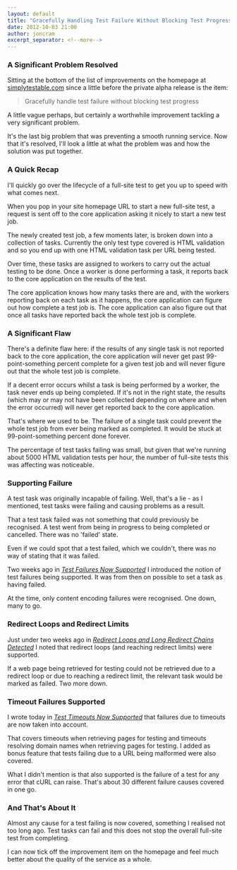 ```yaml
---
layout: default
title: "Gracefully Handling Test Failure Without Blocking Test Progress"
date: 2012-10-03 21:00
author: joncram
excerpt_separator: <!--more-->
---
```


### A Significant Problem Resolved
    
Sitting at the bottom of the list of improvements on the homepage
at <a href="https://simplytestable.com/">simplytestable.com</a> since
a little before the private alpha release is the item:
    
> Gracefully handle test failure without blocking test progress
    
A little vague perhaps, but certainly a worthwhile improvement tackling
a very significant problem.    
    
It's the last big problem that was preventing a smooth running service. Now that
it's resolved, I'll look a little at what the problem was and how
the solution was put together.    

<!--more-->

### A Quick Recap
    
I'll quickly go over the lifecycle of a full-site test to get you up to speed
with what comes next.    
    
When you pop in your site homepage URL to start a new full-site test, a
request is sent off to the core application asking it nicely to start a new
test job.    
    
The newly created test job, a few moments later, is broken down into a
collection of tasks. Currently the only test type covered is HTML
validation and so you end up with one HTML validation task per URL being
tested.    
    
Over time, these tasks are assigned to workers to carry out the actual
testing to be done. Once a worker is done performing a task, it reports
back to the core application on the results of the test.    
    
The core application knows how many tasks there are and, with the workers
reporting back on each task as it happens, the core application can figure
out how complete a test job is. The core application can also figure out that once all tasks have reported
back the whole test job is complete.
    
### A Significant Flaw
    
There's a definite flaw here: if the results of any single task is not
reported back to the core application, the core application will never
get past 99-point-something percent complete for a given test job and will
never figure out that the whole test job is complete.    
    
If a decent error occurs whilst a task is being performed by a worker, the
task never ends up being completed. If it's not in the right state, the
results (which may or may not have been collected depending on where and
when the error occurred) will never get reported back to the core
application.    
    
That's where we used to be. The failure of a single task could prevent the
whole test job from ever being marked as completed. It would be stuck
at 99-point-something percent done forever.    
    
The percentage of test tasks failing was small, but given that we're running
about 5000 HTML validation tests per hour, the number of full-site tests
this was affecting was noticeable.
    
### Supporting Failure    
    
A test task was originally incapable of failing. Well, that's a lie - as I
mentioned, test tasks were failing and causing problems as a result.    
    
That a test task failed was not something that could previously be recognised.
A test went from being in progress to being completed or cancelled.
There was no 'failed' state.    
    
Even if we could spot that a test failed, which we couldn't, there was no
way of stating that it was failed.    
    
Two weeks ago in *[Test Failures Now Supported](/test-failures-now-supported/)*
I introduced the notion of test failures being supported. It was from then
on possible to set a task as having failed.    
    
 At the time, only content encoding failures were recognised. One down,
 many to go.
    
### Redirect Loops and Redirect Limits
    
Just under two weeks ago in *[Redirect Loops and Long Redirect Chains Detected](/redirect-loops-and-long-redirect-chains-detected/)*
I noted that redirect loops (and reaching redirect limits) were supported.    
    
If a web page being retrieved for testing could not be retrieved due to a
redirect loop or due to reaching a redirect limit, the relevant task
would be marked as failed. Two more down.
    
### Timeout Failures Supported
    
I wrote today in *[Test Timeouts Now Supported](/test-timeouts-now-supported/)*
that failures due to timeouts are now taken into account.    
    
That covers timeouts when retrieving pages for testing and timeouts resolving
domain names when retrieving pages for testing. I added as bonus feature
that tests failing due to a URL being malformed were also covered.    
    
What I didn't mention is that also supported is the failure of a test
for any error that cURL can raise. That's about 30 different failure
causes covered in one go.
    
### And That's About It    
    
Almost any cause for a test failing is now covered, something I realised
not too long ago. Test tasks can fail and this does not stop the
overall full-site test from completing.    
    
I can now tick off the improvement item on the homepage
and feel much better about the quality of the service as a whole.
